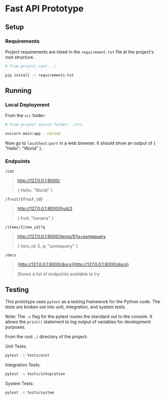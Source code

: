 # Fast API Prototype

## Setup

### Requirements

Project requirements are listed in the `requirement.txt` file at the project's root structure.

```sh
# From project root: ./

pip install -r requirements.txt
```

## Running

### Local Deployment

From the `src` folder:

```bash
# From project source folder: ./src

uvicorn main:app --reload
```

Now go to `localhost:port` in a web browser. It should show an output of { "Hello": "World" }.

### Endpoints

`/cat`

> http://127.0.0.1:8000/
>
>{
> Hello: "World"
>}

`/fruit/{fruit_id}`

> http://127.0.0.1:8000/fruit/2
>
>{
> fruit: "banana"
>}
>

`/items/{item_id}?q`
>
> http://127.0.0.1:8000/items/5?q=somequery
>
>{
> item_id: 5,
> q: "somequery"
>}

`/docs`
>
> [http://127.0.0.1:8000/docs](http://127.0.0.1:8000/docs)
>
>
>Shows a list of endpoints available to try

## Testing

This prototype uses `pytest` as a testing framework for the Python code. The tests are broken out into unit,
integration, and system tests.

Note: The `-s` flag for the pytest routes the standard out to the console. It allows the `print()` statement
to log output of variables for development purposes.

From the root `./` directory of the project:

Unit Tests:

```bash
pytest -s tests/unit
```

Integration Tests:

```bash
pytest -s tests/integration
```

System Tests:

```bash
pytest -s tests/system
```
